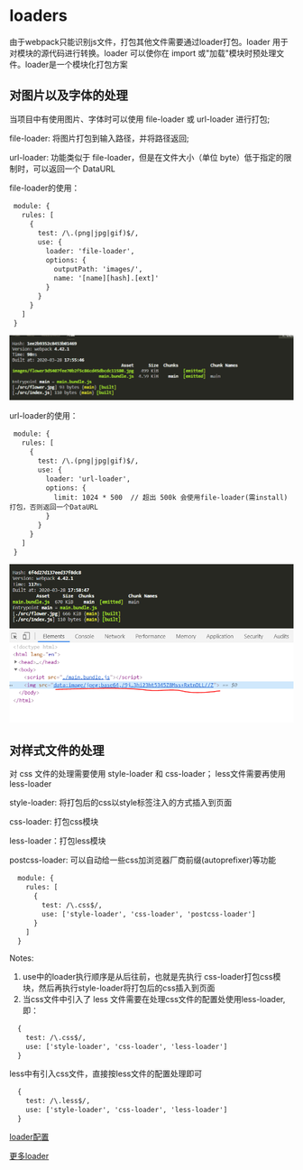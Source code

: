 # loaders

由于webpack只能识别js文件，打包其他文件需要通过loader打包。loader 用于对模块的源代码进行转换。loader 可以使你在 import 或"加载"模块时预处理文件。loader是一个模块化打包方案

## 对图片以及字体的处理

当项目中有使用图片、字体时可以使用 file-loader 或 url-loader 进行打包;

 file-loader: 将图片打包到输入路径，并将路径返回;

 url-loader: 功能类似于 file-loader，但是在文件大小（单位 byte）低于指定的限制时，可以返回一个 DataURL

 file-loader的使用：
 ```
  module: {
    rules: [
      {
        test: /\.(png|jpg|gif)$/,
        use: {
          loader: 'file-loader',
          options: {
            outputPath: 'images/',
            name: '[name][hash].[ext]'
          }
        }
      }
    ]
  }

 ```
 ![图片](https://github.com/Amanda5293/webpack/blob/master/3.loaders/imgs/img-file-loader.PNG)

 url-loader的使用：
 ```
  module: {
    rules: [
      {
        test: /\.(png|jpg|gif)$/,
        use: {
          loader: 'url-loader',
          options: {
            limit: 1024 * 500  // 超出 500k 会使用file-loader(需install)打包，否则返回一个DataURL
          }
        }
      }
    ]
  }
 ```
 ![图片](https://github.com/Amanda5293/webpack/blob/master/3.loaders/imgs/img-url-loader.PNG)
 ![图片](https://github.com/Amanda5293/webpack/blob/master/3.loaders/imgs/img-url-loader-html.PNG)

## 对样式文件的处理

对 css 文件的处理需要使用 style-loader 和 css-loader； less文件需要再使用 less-loader

style-loader: 将打包后的css以style标签注入的方式插入到页面

css-loader: 打包css模块

less-loader：打包less模块

postcss-loader: 可以自动给一些css加浏览器厂商前缀(autoprefixer)等功能

```
  module: {
    rules: [
      {
        test: /\.css$/,
        use: ['style-loader', 'css-loader', 'postcss-loader']
      }
    ]
  }

```
Notes:
1. use中的loader执行顺序是从后往前，也就是先执行 css-loader打包css模块，然后再执行style-loader将打包后的css插入到页面
2. 当css文件中引入了 less 文件需要在处理css文件的配置处使用less-loader,即：
  ```
    {
      test: /\.css$/,
      use: ['style-loader', 'css-loader', 'less-loader']
    }
  ```
  less中有引入css文件，直接按less文件的配置处理即可
  ```
    {
      test: /\.less$/,
      use: ['style-loader', 'css-loader', 'less-loader']
    }
  ```

[loader配置](https://www.webpackjs.com/guides/asset-management/)

[更多loader](https://www.webpackjs.com/loaders/)
